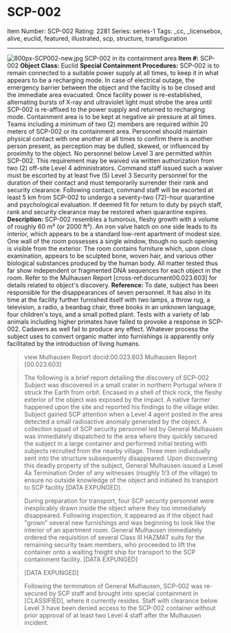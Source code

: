 # SCP-002
Item Number: SCP-002
Rating: 2281
Series: series-1
Tags: _cc, _licensebox, alive, euclid, featured, illustrated, scp, structure, transfiguration

---

![800px-SCP002-new.jpg](https://scp-wiki.wdfiles.com/local--files/scp-002/800px-SCP002-new.jpg)
SCP-002 in its containment area
**Item #:** SCP-002
**Object Class:** Euclid
**Special Containment Procedures:** SCP-002 is to remain connected to a suitable power supply at all times, to keep it in what appears to be a recharging mode. In case of electrical outage, the emergency barrier between the object and the facility is to be closed and the immediate area evacuated. Once facility power is re-established, alternating bursts of X-ray and ultraviolet light must strobe the area until SCP-002 is re-affixed to the power supply and returned to recharging mode. Containment area is to be kept at negative air pressure at all times.
Teams including a minimum of two (2) members are required within 20 meters of SCP-002 or its containment area. Personnel should maintain physical contact with one another at all times to confirm there is another person present, as perception may be dulled, skewed, or influenced by proximity to the object.
No personnel below Level 3 are permitted within SCP-002. This requirement may be waived via written authorization from two (2) off-site Level 4 administrators. Command staff issued such a waiver must be escorted by at least five (5) Level 3 Security personnel for the duration of their contact and must temporarily surrender their rank and security clearance. Following contact, command staff will be escorted at least 5 km from SCP-002 to undergo a seventy-two (72)-hour quarantine and psychological evaluation. If deemed fit for return to duty by psych staff, rank and security clearance may be restored when quarantine expires.
**Description:** SCP-002 resembles a tumorous, fleshy growth with a volume of roughly 60 m³ (or 2000 ft³). An iron valve hatch on one side leads to its interior, which appears to be a standard low-rent apartment of modest size. One wall of the room possesses a single window, though no such opening is visible from the exterior. The room contains furniture which, upon close examination, appears to be sculpted bone, woven hair, and various other biological substances produced by the human body. All matter tested thus far show independent or fragmented DNA sequences for each object in the room.
Refer to the Mulhausen Report [cross-ref:document00.023.603] for details related to object's discovery.
**Reference:** To date, subject has been responsible for the disappearances of seven personnel. It has also in its time at the facility further furnished itself with two lamps, a throw rug, a television, a radio, a beanbag chair, three books in an unknown language, four children's toys, and a small potted plant. Tests with a variety of lab animals including higher primates have failed to provoke a response in SCP-002. Cadavers as well fail to produce any effect. Whatever process the subject uses to convert organic matter into furnishings is apparently only facilitated by the introduction of living humans.
> view Mulhausen Report docid:00.023.603
> Mulhausen Report [00.023.603]  
>    
>  The following is a brief report detailing the discovery of SCP-002
> Subject was discovered in a small crater in northern Portugal where it struck the Earth from orbit. Encased in a shell of thick rock, the fleshy exterior of the object was exposed by the impact. A native farmer happened upon the site and reported his findings to the village elder. Subject gained SCP attention when a Level 4 agent posted in the area detected a small radioactive anomaly generated by the object.
> A collection squad of SCP security personnel led by General Mulhausen was immediately dispatched to the area where they quickly secured the subject in a large container and performed initial testing with subjects recruited from the nearby village. Three men individually sent into the structure subsequently disappeared. Upon discovering this deadly property of the subject, General Mulhausen issued a Level 4a Termination Order of any witnesses (roughly 1/3 of the village) to ensure no outside knowledge of the object and initiated its transport to SCP facility [DATA EXPUNGED].  
>    
>  During preparation for transport, four SCP security personnel were inexplicably drawn inside the object where they too immediately disappeared. Following inspection, it appeared as if the object had "grown" several new furnishings and was beginning to look like the interior of an apartment room. General Mulhausen immediately ordered the requisition of several Class III HAZMAT suits for the remaining security team members, who proceeded to lift the container onto a waiting freight ship for transport to the SCP containment facility.
> [DATA EXPUNGED]  
>    
>  [DATA EXPUNGED]  
>    
>  Following the termination of General Mulhausen, SCP-002 was re-secured by SCP staff and brought into special containment in [CLASSIFIED], where it currently resides. Staff with clearance below Level 3 have been denied access to the SCP-002 container without prior approval of at least two Level 4 staff after the Mulhausen incident.
